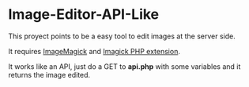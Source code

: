 # Image-Editor-API-Like

This proyect points to be a easy tool to edit images at the server side.

It requires <a href="http://www.imagemagick.org/">ImageMagick</a>  and <a href="http://php.net/manual/en/book.imagick.php">Imagick PHP extension</a>.

It works like an API, just do a GET to <b>api.php</b> with some variables and it returns the image edited.
